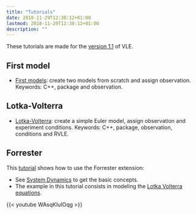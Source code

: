 ```yaml
---
title: "Tutorials"
date: 2018-11-29T12:38:12+01:00
lastmod: 2018-11-29T12:38:12+01:00
description: ""
---
```


These tutorials are made for the [version 1.1](archives/vle-11) of VLE.

## First model

- [First models](tuto-01): create two models from scratch and assign
  observation. Keywords: C++, package and observation.

## Lotka-Volterra

- [Lotka-Volterra](tuto-02): create a simple Euler model, assign observation
  and experiment conditions. Keywords: C++, package, observation, conditions
  and RVLE.

## Forrester

This [tutorial](http://www.youtube.com/watch?v=WAsqKIuIOqg&feature=youtu.be)
shows how to use the Forrester extension:

- See [System Dynamics](http://en.wikipedia.org/wiki/System_dynamics) to get
  the basic concepts.
- The example in this tutorial consists in modeling the [Lotka Volterra
  equations](http://en.wikipedia.org/wiki/Lotka%E2%80%93Volterra_equation).

{{< youtube WAsqKIuIOqg >}}
